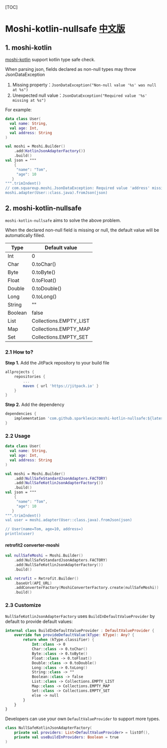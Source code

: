 [TOC]

# Moshi-kotlin-nullsafe [中文版](./README-CN.md) 

## 1. moshi-kotlin

[moshi-kotlin](https://github.com/square/moshi/tree/master/kotlin) support kotlin type safe check.

When parsing json, fields declared as non-null types may throw JsonDataException

1. Missing property：`JsonDataException("Non-null value '%s' was null at %s")`
2. Unexpected null value：`JsonDataException("Required value '%s' missing at %s")`

For example: 

```kotlin
data class User(
  val name: String,
  val age: Int, 
  val address: String
)

val moshi = Moshi.Builder()
    .add(KotlinJsonAdapterFactory())
    .build()
val json = """
    {
     "name": "Tom",
     "age": 10
   }
""".trimIndent()
// com.squareup.moshi.JsonDataException: Required value 'address' missing at $
moshi.adapter(User::class.java).fromJson(json)
```

## 2. moshi-kotlin-nullsafe
`moshi-kotlin-nullsafe` aims to solve the above problem. 

When the declared non-null field is missing or null, the default value will be automatically filled.

| Type    | Default value          |
| ------- | ---------------------- |
| Int     | 0                      |
| Char    | 0.toChar()             |
| Byte    | 0.toByte()             |
| Float   | 0.toFloat()            |
| Double  | 0.toDouble()           |
| Long    | 0.toLong()             |
| String  | ""                     |
| Boolean | false                  |
| List    | Collections.EMPTY_LIST |
| Map     | Collections.EMPTY_MAP  |
| Set     | Collections.EMPTY_SET  |

### 2.1 How to?

**Step 1.** Add the JitPack repository to your build file

```groovy
allprojects {
    repositories {
        ...
        maven { url 'https://jitpack.io' }
    }
}
```

**Step 2.** Add the dependency

```groovy
dependencies {
    implementation 'com.github.sparklexin:moshi-kotlin-nullsafe:${latest_version}'
}
```

### 2.2 Usage

```kotlin
data class User(
  val name: String,
  val age: Int, 
  val address: String
)

val moshi = Moshi.Builder()
    .add(NullSafeStandardJsonAdapters.FACTORY)
    .add(NullSafeKotlinJsonAdapterFactory())
    .build()
val json = """
    {
     "name": "Tom",
     "age": 10
   }
""".trimIndent()
val user = moshi.adapter(User::class.java).fromJson(json)

// User(name=Tom, age=10, address=)
println(user)
```

#### retrofit2 converter-moshi

```kotlin
val nullSafeMoshi = Moshi.Builder()
    .add(NullSafeStandardJsonAdapters.FACTORY)
    .add(NullSafeKotlinJsonAdapterFactory())
    .build()

val retrofit = Retrofit.Builder()
    .baseUrl(API_URL)
    .addConverterFactory(MoshiConverterFactory.create(nullSafeMoshi))
    .build()
```

### 2.3 Customize

`NullSafeKotlinJsonAdapterFactory` uses `BuildInDefaultValueProvider` by default to provide default values:

```kotlin
internal class BuildInDefaultValueProvider : DefaultValueProvider {
    override fun provideDefaultValue(kType: KType): Any? {
        return when (kType.classifier) {
            Int::class -> 0
            Char::class -> 0.toChar()
            Byte::class -> 0.toByte()
            Float::class -> 0.toFloat()
            Double::class -> 0.toDouble()
            Long::class -> 0.toLong()
            String::class -> ""
            Boolean::class -> false
            List::class -> Collections.EMPTY_LIST
            Map::class -> Collections.EMPTY_MAP
            Set::class -> Collections.EMPTY_SET
            else -> null
        }
    }
}
```

Developers can use your own `DefaultValueProvider` to support more types.

```kotlin
class NullSafeKotlinJsonAdapterFactory(
    private val providers: List<DefaultValueProvider> = listOf(),
    private val useBuildInProviders: Boolean = true
)
```


